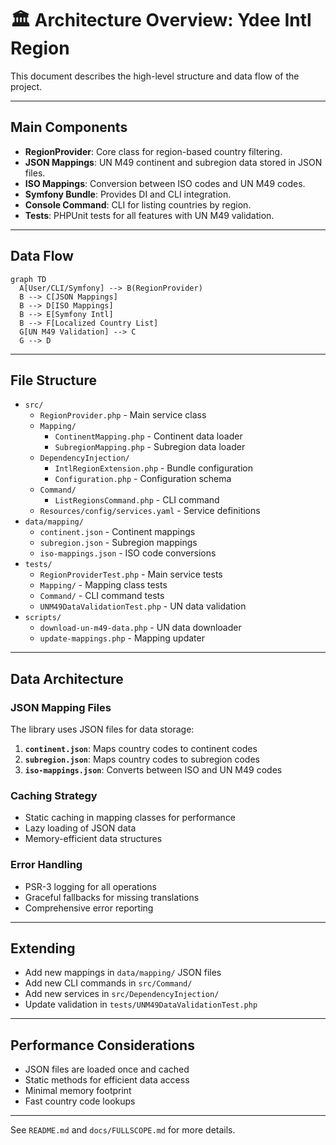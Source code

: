 # 🏛️ Architecture Overview: Ydee Intl Region

This document describes the high-level structure and data flow of the project.

---

## Main Components

- **RegionProvider**: Core class for region-based country filtering.
- **JSON Mappings**: UN M49 continent and subregion data stored in JSON files.
- **ISO Mappings**: Conversion between ISO codes and UN M49 codes.
- **Symfony Bundle**: Provides DI and CLI integration.
- **Console Command**: CLI for listing countries by region.
- **Tests**: PHPUnit tests for all features with UN M49 validation.

---

## Data Flow

```mermaid
graph TD
  A[User/CLI/Symfony] --> B(RegionProvider)
  B --> C[JSON Mappings]
  B --> D[ISO Mappings]
  B --> E[Symfony Intl]
  B --> F[Localized Country List]
  G[UN M49 Validation] --> C
  G --> D
```

---

## File Structure

- `src/`
  - `RegionProvider.php` - Main service class
  - `Mapping/`
    - `ContinentMapping.php` - Continent data loader
    - `SubregionMapping.php` - Subregion data loader
  - `DependencyInjection/`
    - `IntlRegionExtension.php` - Bundle configuration
    - `Configuration.php` - Configuration schema
  - `Command/`
    - `ListRegionsCommand.php` - CLI command
  - `Resources/config/services.yaml` - Service definitions
- `data/mapping/`
  - `continent.json` - Continent mappings
  - `subregion.json` - Subregion mappings
  - `iso-mappings.json` - ISO code conversions
- `tests/`
  - `RegionProviderTest.php` - Main service tests
  - `Mapping/` - Mapping class tests
  - `Command/` - CLI command tests
  - `UNM49DataValidationTest.php` - UN data validation
- `scripts/`
  - `download-un-m49-data.php` - UN data downloader
  - `update-mappings.php` - Mapping updater

---

## Data Architecture

### JSON Mapping Files

The library uses JSON files for data storage:

1. **`continent.json`**: Maps country codes to continent codes
2. **`subregion.json`**: Maps country codes to subregion codes  
3. **`iso-mappings.json`**: Converts between ISO and UN M49 codes

### Caching Strategy

- Static caching in mapping classes for performance
- Lazy loading of JSON data
- Memory-efficient data structures

### Error Handling

- PSR-3 logging for all operations
- Graceful fallbacks for missing translations
- Comprehensive error reporting

---

## Extending

- Add new mappings in `data/mapping/` JSON files
- Add new CLI commands in `src/Command/`
- Add new services in `src/DependencyInjection/`
- Update validation in `tests/UNM49DataValidationTest.php`

---

## Performance Considerations

- JSON files are loaded once and cached
- Static methods for efficient data access
- Minimal memory footprint
- Fast country code lookups

---

See `README.md` and `docs/FULLSCOPE.md` for more details. 
